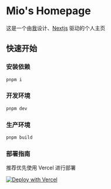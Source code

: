 # Mio's Homepage

这是一个由[我](https://github.com/awamio/)设计、[Nextjs](https://nextjs.org/) 驱动的个人主页

## 快速开始

### 安装依赖

```sh
pnpm i
```

### 开发环境

```sh
pnpm dev
```

### 生产环境

```sh
pnpm build
```

### 部署指南

推荐优先使用 Vercel 进行部署

[![Deploy with Vercel](https://vercel.com/button)](https://vercel.com/new/clone?repository-url=https%3A%2F%2Fgithub.com%2Fawamio%2Fhomepage)
